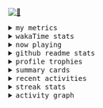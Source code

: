 [![🐙](https://hits.seeyoufarm.com/api/count/incr/badge.svg?url=https%3A%2F%2Fgithub.com%2Fktnkk%2Fhit-counter&count_bg=%23070707&title_bg=%23070707&icon=&icon_color=%23E7E7E7&title=visitors&edge_flat=true)](https://hits.seeyoufarm.com)

<details>
  <summary> <samp>my metrics</samp></summary>
  
  <br>
  
 ![🐳](https://github.com/ktnkk/ktnkk/blob/main/github-metrics.svg)
  
  ***
</details>

<details>
  <summary> <samp>wakaTime stats</samp></summary>
  
  <br>
  
<!--START_SECTION:waka-->
![Code Time](http://img.shields.io/badge/Code%20Time-2%2C287%20hrs%2039%20mins-blue)

**🐱 My GitHub Data** 

> 🏆 2,438 Contributions in the Year 2021
 > 
> 📦 2.6 MB Used in GitHub's Storage 
 > 
> 💼 Opted to Hire
 > 
> 📜 10 Public Repositories 
 > 
> 🔑 23 Private Repositories  
 > 
**I'm an Early 🐤** 

```text
🌞 Morning    482 commits    ██████░░░░░░░░░░░░░░░░░░░   26.91% 
🌆 Daytime    807 commits    ███████████░░░░░░░░░░░░░░   45.06% 
🌃 Evening    101 commits    █░░░░░░░░░░░░░░░░░░░░░░░░   5.64% 
🌙 Night      401 commits    █████░░░░░░░░░░░░░░░░░░░░   22.39%

```
📅 **I'm Most Productive on Thursday** 

```text
Monday       188 commits    ██░░░░░░░░░░░░░░░░░░░░░░░   10.5% 
Tuesday      262 commits    ███░░░░░░░░░░░░░░░░░░░░░░   14.63% 
Wednesday    254 commits    ███░░░░░░░░░░░░░░░░░░░░░░   14.18% 
Thursday     334 commits    ████░░░░░░░░░░░░░░░░░░░░░   18.65% 
Friday       275 commits    ███░░░░░░░░░░░░░░░░░░░░░░   15.35% 
Saturday     282 commits    ████░░░░░░░░░░░░░░░░░░░░░   15.75% 
Sunday       196 commits    ██░░░░░░░░░░░░░░░░░░░░░░░   10.94%

```


📊 **This Week I Spent My Time On** 

```text
⌚︎ Time Zone: Europe/Madrid

💬 Programming Languages: 
Other                    63 hrs 12 mins      ████████████████████░░░░░   79.9% 
TypeScript               10 hrs 16 mins      ███░░░░░░░░░░░░░░░░░░░░░░   12.98% 
JSON                     1 hr 51 mins        ░░░░░░░░░░░░░░░░░░░░░░░░░   2.34% 
JavaScript               1 hr 34 mins        ░░░░░░░░░░░░░░░░░░░░░░░░░   2.0% 
YAML                     43 mins             ░░░░░░░░░░░░░░░░░░░░░░░░░   0.92%

🔥 Editors: 
Browser                  63 hrs 12 mins      ████████████████████░░░░░   79.9% 
IntelliJ                 15 hrs 54 mins      █████░░░░░░░░░░░░░░░░░░░░   20.1%

💻 Operating System: 
Mac                      79 hrs 6 mins       █████████████████████████   100.0%

```


 Last Updated on 26/12/2021
<!--END_SECTION:waka-->
  
  ***
</details>


<details>
  <summary> <samp>now playing</samp></summary>
  
  <br>
  
 [![🐟](https://spotify-github-profile.vercel.app/api/view?uid=31ybvkrtg6lpzufa4ap3lug3xjfy&cover_image=true&theme=default)](https://open.spotify.com/user/31ybvkrtg6lpzufa4ap3lug3xjfy?si=4d057bb568954fa5)
  
  ***
</details>

<details>
  <summary> <samp>github readme stats</samp></summary>
  
  <br>
  
 <p align="left"> 
  <img alt="🐠" src="https://github-readme-stats.vercel.app/api?username=ktnkk&count_private=true&show_icons=true&theme=dark&include_all_commits=true" />
  <img alt="🐟" src="https://github-readme-stats.vercel.app/api/top-langs/?username=ktnkk&layout=compact&theme=dark&langs_count=10&hide=HTML,CSS,SCSS" />
</p>
  
  ***
</details>

<details>
  <summary> <samp>profile trophies</samp></summary>
  
  <br>
  
  [![🐬](https://github-profile-trophy.vercel.app/?username=ktnkk&rank=SECRET,SSS,SS,S,AAA,AA,A&theme=darkhub&row=1&margin-w=10&no-bg=true)](https://github.com/ryo-ma/github-profile-trophy)
  
  ***
</details>

<details>
  <summary> <samp>summary cards</samp></summary>
  
  <br>
  
  ![🐋](https://github-profile-summary-cards.vercel.app/api/cards/profile-details?username=ktnkk&theme=github_dark)
  ![🦑](https://github-profile-summary-cards.vercel.app/api/cards/repos-per-language?username=ktnkk&theme=github_dark)
  ![🦭](https://github-profile-summary-cards.vercel.app/api/cards/most-commit-language?username=ktnkk&theme=github_dark)
  ![🦀](https://github-profile-summary-cards.vercel.app/api/cards/stats?username=ktnkk&theme=github_dark)
  ![🦈](https://github-profile-summary-cards.vercel.app/api/cards/productive-time?username=ktnkk&theme=github_dark)
  
  ***
</details>

<details>
  <summary> <samp>recent activities</samp></summary>
  
  <br>
  
  <!--START_SECTION:activity-->
1. 🎉 Merged PR [#96](https://github.com/ktnkk/tipswatch/pull/96) in [ktnkk/tipswatch](https://github.com/ktnkk/tipswatch)
2. 🎉 Merged PR [#119](https://github.com/ktnkk/blog/pull/119) in [ktnkk/blog](https://github.com/ktnkk/blog)
3. 💪 Opened PR [#119](https://github.com/ktnkk/blog/pull/119) in [ktnkk/blog](https://github.com/ktnkk/blog)
4. 🎉 Merged PR [#118](https://github.com/ktnkk/blog/pull/118) in [ktnkk/blog](https://github.com/ktnkk/blog)
5. 🎉 Merged PR [#117](https://github.com/ktnkk/blog/pull/117) in [ktnkk/blog](https://github.com/ktnkk/blog)
6. 💪 Opened PR [#117](https://github.com/ktnkk/blog/pull/117) in [ktnkk/blog](https://github.com/ktnkk/blog)
7. ❗️ Opened issue [#116](https://github.com/ktnkk/blog/issues/116) in [ktnkk/blog](https://github.com/ktnkk/blog)
8. ❗️ Opened issue [#115](https://github.com/ktnkk/blog/issues/115) in [ktnkk/blog](https://github.com/ktnkk/blog)
9. ❗️ Opened issue [#114](https://github.com/ktnkk/blog/issues/114) in [ktnkk/blog](https://github.com/ktnkk/blog)
10. ❗️ Opened issue [#113](https://github.com/ktnkk/blog/issues/113) in [ktnkk/blog](https://github.com/ktnkk/blog)
<!--END_SECTION:activity-->
  
***
</details>

<details>
  <summary> <samp>streak stats</samp></summary>
  
  <br>
  
  [![🐠](http://github-readme-streak-stats.herokuapp.com?user=ktnkk&theme=dark)](https://git.io/streak-stats)
  
  ***
</details>

<details>
  <summary> <samp>activity graph</samp></summary>
  
  <br>
  
  [![🐡](https://activity-graph.herokuapp.com/graph?username=ktnkk&theme=xcode)](https://github.com/ashutosh00710/github-readme-activity-graph)
  
  ***
</details>
